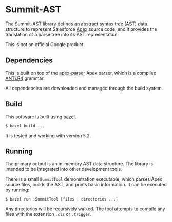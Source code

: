 # Summit-AST

The Summit-AST library defines an abstract syntax tree (AST) data structure to
represent Salesforce
[Apex](https://developer.salesforce.com/docs/atlas.en-us.apexcode.meta/apexcode/apex_intro_what_is_apex.htm)
source code, and it provides the translation of a parse tree into its AST
representation.

This is not an official Google product.

## Dependencies

This is built on top of the
[apex-parser](https://github.com/nawforce/apex-parser) Apex parser, which is a
compiled [ANTLR4](https://github.com/antlr/antlr4) grammar.

All dependencies are downloaded and managed through the build system.

## Build

This software is built using [bazel](https://bazel.build/).

```
$ bazel build ...
```

It is tested and working with version 5.2.

## Running

The primary output is an in-memory AST data structure. The library is intended
to be integrated into other development tools.

There is a small `SummitTool` demonstration executable, which parses Apex source
files, builds the AST, and prints basic information. It can be executed by
running:

```
$ bazel run :SummitTool [files | directories ...]
```

Any directories will be recursively walked. The tool attempts to compile any
files with the extension `.cls` or `.trigger`.
